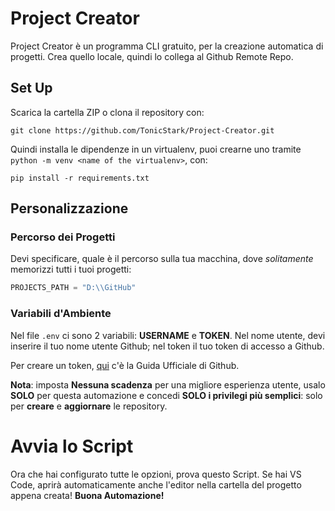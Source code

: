 # Project Creator
Project Creator è un programma  CLI gratuito, per la creazione automatica di progetti. Crea quello locale, quindi lo collega al Github Remote Repo.

## Set Up
Scarica la cartella ZIP o clona il repository con:
```
git clone https://github.com/TonicStark/Project-Creator.git
```

Quindi installa le dipendenze in un virtualenv, puoi crearne uno tramite `python -m venv <name of the virtualenv>`, con:
```
pip install -r requirements.txt
```

## Personalizzazione
### Percorso dei Progetti
Devi specificare, quale è il percorso sulla tua macchina, dove _solitamente_ memorizzi tutti i tuoi progetti:
```python
PROJECTS_PATH = "D:\\GitHub"
```
### Variabili d'Ambiente
Nel file `.env` ci sono 2 variabili: **USERNAME** e **TOKEN**. Nel nome utente, devi inserire il tuo nome utente Github; nel token il tuo token di accesso a Github.

Per creare un token, [qui](https://docs.github.com/en/authentication/keeping-your-account-and-data-secure/creating-a-personal-access-token) c'è la Guida Ufficiale di Github.

**Nota**: imposta **Nessuna scadenza** per una migliore esperienza utente, usalo **SOLO** per questa automazione e concedi **SOLO i privilegi più semplici**: solo per **creare** e **aggiornare** le repository.

# Avvia lo Script
Ora che hai configurato tutte le opzioni, prova questo Script. Se hai VS Code, aprirà automaticamente anche l'editor nella cartella del progetto appena creata! **Buona Automazione!**